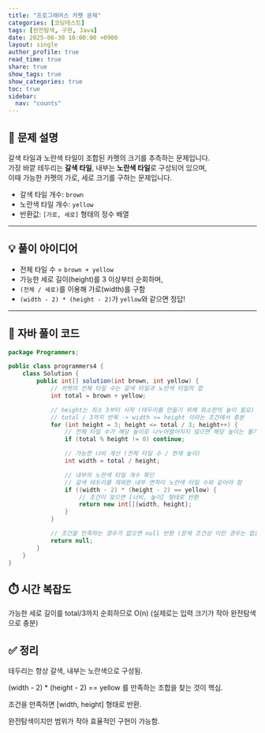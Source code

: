 ```yaml
---
title: "프로그래머스 카펫 문제"
categories: [코딩테스트]
tags: [완전탐색, 구현, Java]
date: 2025-06-30 10:00:00 +0900
layout: single
author_profile: true
read_time: true
share: true
show_tags: true
show_categories: true
toc: true
sidebar:
  nav: "counts"
---
```


## 🧩 문제 설명

갈색 타일과 노란색 타일이 조합된 카펫의 크기를 추측하는 문제입니다.  
가장 바깥 테두리는 **갈색 타일**, 내부는 **노란색 타일**로 구성되어 있으며,  
이때 가능한 카펫의 가로, 세로 크기를 구하는 문제입니다.

- 갈색 타일 개수: `brown`
- 노란색 타일 개수: `yellow`
- 반환값: `[가로, 세로]` 형태의 정수 배열

---

## 💡 풀이 아이디어

- 전체 타일 수 = `brown + yellow`
- 가능한 세로 길이(height)를 3 이상부터 순회하며,
- `(전체 / 세로)`를 이용해 가로(width)를 구함
- `(width - 2) * (height - 2)`가 `yellow`와 같으면 정답!

---

## 📄 자바 풀이 코드

```java
package Programmers;

public class programmers4 {
    class Solution {
        public int[] solution(int brown, int yellow) {
            // 카펫의 전체 타일 수는 갈색 타일과 노란색 타일의 합
            int total = brown + yellow;

            // height는 최소 3부터 시작 (테두리를 만들기 위해 최소한의 높이 필요)
            // total / 3까지 반복 -> width >= height 이라는 조건에서 충분
            for (int height = 3; height <= total / 3; height++) {
                // 전체 타일 수가 해당 높이로 나누어떨어지지 않으면 해당 높이는 불가능
                if (total % height != 0) continue;

                // 가능한 너비 계산 (전체 타일 수 / 현재 높이)
                int width = total / height;

                // 내부의 노란색 타일 개수 확인
                // 갈색 테두리를 제외한 내부 면적이 노란색 타일 수와 같아야 함
                if ((width - 2) * (height - 2) == yellow) {
                    // 조건이 맞으면 [너비, 높이] 형태로 반환
                    return new int[]{width, height};
                }
            }

            // 조건을 만족하는 경우가 없으면 null 반환 (문제 조건상 이런 경우는 없음)
            return null;
        }
    }
}

```

## ⏱️ 시간 복잡도

가능한 세로 길이를 total/3까지 순회하므로 O(n)
(실제로는 입력 크기가 작아 완전탐색으로 충분)

## ✅ 정리

테두리는 항상 갈색, 내부는 노란색으로 구성됨.

(width - 2) \* (height - 2) == yellow 를 만족하는 조합을 찾는 것이 핵심.

조건을 만족하면 [width, height] 형태로 반환.

완전탐색이지만 범위가 작아 효율적인 구현이 가능함.
